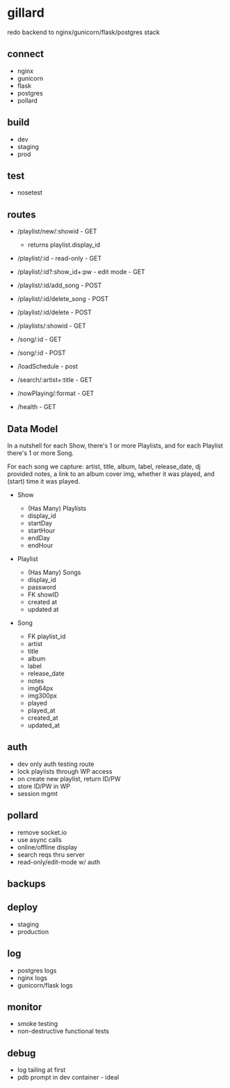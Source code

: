 # gillard
redo backend to nginx/gunicorn/flask/postgres stack

## connect
- nginx
- gunicorn
- flask
- postgres
- pollard

## build
- dev
- staging
- prod

## test
- nosetest

## routes
- /playlist/new/:showid - GET
  - returns playlist.display_id
- /playlist/:id - read-only - GET
- /playlist/:id?:show_id+:pw - edit mode - GET
- /playlist/:id/add_song - POST

- /playlist/:id/delete_song - POST
- /playlist/:id/delete - POST

- /playlists/:showid - GET

- /song/:id - GET
- /song/:id - POST

- /loadSchedule - post

- /search/:artist+:title - GET
- /nowPlaying/:format - GET
- /health - GET


## Data Model

In a nutshell for each Show, there's 1 or more Playlists,
and for each Playlist there's 1 or more Song.

For each song we capture:
artist, title, album, label, release_date, dj provided notes,
a link to an album cover img, whether it was played,
and (start) time it was played.

- Show
  - (Has Many) Playlists
  - display_id
  - startDay
  - startHour
  - endDay
  - endHour

- Playlist
  - (Has Many) Songs
  - display_id
  - password
  - FK showID
  - created at
  - updated at

- Song
  - FK playlist_id
  - artist
  - title
  - album
  - label
  - release_date
  - notes
  - img64px
  - img300px
  - played
  - played_at
  - created_at
  - updated_at


## auth
- dev only auth testing route
- lock playlists through WP access
- on create new playlist, return ID/PW
- store ID/PW in WP
- session mgmt


## pollard
- remove socket.io
- use async calls
- online/offline display
- search reqs thru server
- read-only/edit-mode w/ auth

## backups

## deploy
- staging
- production

## log
- postgres logs
- nginx logs
- gunicorn/flask logs

## monitor
- smoke testing
- non-destructive functional tests

## debug
- log tailing at first
- pdb prompt in dev container - ideal
